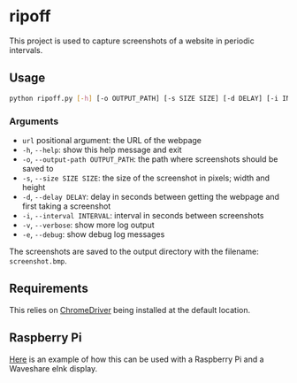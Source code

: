 # ripoff

This project is used to capture screenshots of a website in periodic intervals.

## Usage

```bash
python ripoff.py [-h] [-o OUTPUT_PATH] [-s SIZE SIZE] [-d DELAY] [-i INTERVAL] [-v] [-e] [url]
```

### Arguments

- `url` positional argument: the URL of the webpage
- `-h`, `--help`: show this help message and exit
- `-o`, `--output-path OUTPUT_PATH`: the path where screenshots should be saved to
- `-s`, `--size SIZE SIZE`: the size of the screenshot in pixels; width and height
- `-d`, `--delay DELAY`: delay in seconds between getting the webpage and first taking a screenshot
- `-i`, `--interval INTERVAL`: interval in seconds between screenshots
- `-v`, `--verbose`: show more log output
- `-e`, `--debug`: show debug log messages

The screenshots are saved to the output directory with the filename: `screenshot.bmp`.

## Requirements

This relies on [ChromeDriver](https://developer.chrome.com/docs/chromedriver/downloads) being installed at the default location.

## Raspberry Pi

[Here](https://gist.github.com/Smonman/06d7121be082fc81029bc56003b665a4) is an example of how this can be used with a Raspberry Pi and a Waveshare eInk display.
